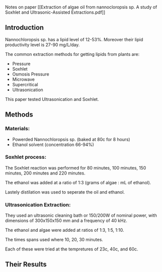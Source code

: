 Notes on paper [[Extraction of algae oil from nannocloropsis sp. A study of Soxhlet and Ultrasonic-Assisted Extractions.pdf]]

## Introduction

Nannochloropsis sp. has a lipid level of 12-53%. Moreover their lipid productivity level is 27-90 mg/L/day.

The common extraction methods for getting lipids from plants are:
 - Pressure
 - Soxhlet
 - Osmosis Pressure
 - Microwave
 - Supercritical
 - Ultrasonication

This paper tested Ultrasonication and Soxhlet.

## Methods

### Materials:

- Powerded Nannochloropsis sp. (baked at 80c for 8 hours)
- Ethanol solvent (concentration 66-94%)


### Soxhlet process:

The Soxhlet reaction was performed for 80 minutes, 100 minutes, 150 minutes, 200 minutes and 220 minutes.

The ethanol was added at a ratio of 1:3 (grams of algae : mL of ethanol).

Lastely distilation was used to seperate the oil and ethanol.


### Ultrasonication Extraction:

They used an ultrasonic cleaning bath or 150/200W of nominal power, with dimensions of 300x150x150 mm and a frequency of 40 kHz.

The ethanol and algae were added at ratios of 1:3, 1:5, 1:10. 

The times spans used where 10, 20, 30 minutes.

Each of these were tried at the tempretures of 23c, 40c, and 60c.


## Their Results


